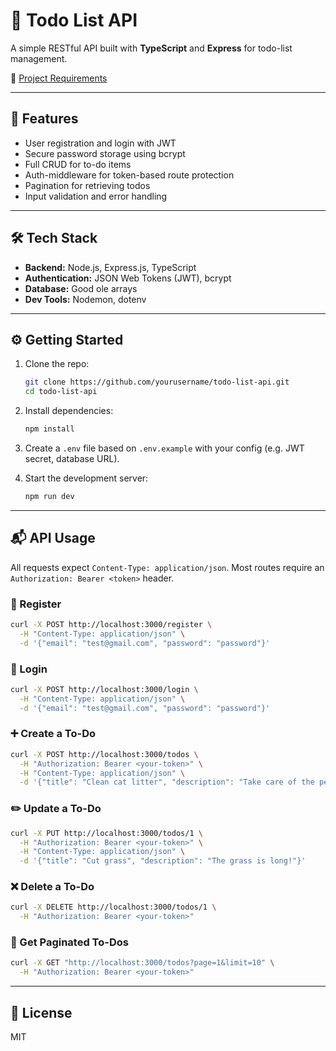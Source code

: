 # 📝 Todo List API

A simple RESTful API built with **TypeScript** and **Express** for todo-list management.

📌 [Project Requirements](https://roadmap.sh/projects/todo-list-api)

---

## 🚀 Features

- User registration and login with JWT
- Secure password storage using bcrypt
- Full CRUD for to-do items
- Auth-middleware for token-based route protection
- Pagination for retrieving todos
- Input validation and error handling

---

## 🛠 Tech Stack

- **Backend:** Node.js, Express.js, TypeScript
- **Authentication:** JSON Web Tokens (JWT), bcrypt
- **Database:** Good ole arrays
- **Dev Tools:** Nodemon, dotenv

---

## ⚙️ Getting Started

1. Clone the repo:
   ```bash
   git clone https://github.com/yourusername/todo-list-api.git
   cd todo-list-api
   ```

2. Install dependencies:
   ```bash
   npm install
   ```

3. Create a `.env` file based on `.env.example` with your config (e.g. JWT secret, database URL).

4. Start the development server:
   ```bash
   npm run dev
   ```

---

## 📬 API Usage

All requests expect `Content-Type: application/json`. Most routes require an `Authorization: Bearer <token>` header.

### 🔐 Register
```bash
curl -X POST http://localhost:3000/register \
  -H "Content-Type: application/json" \
  -d '{"email": "test@gmail.com", "password": "password"}'
```

### 🔐 Login
```bash
curl -X POST http://localhost:3000/login \
  -H "Content-Type: application/json" \
  -d '{"email": "test@gmail.com", "password": "password"}'
```

### ➕ Create a To-Do
```bash
curl -X POST http://localhost:3000/todos \
  -H "Authorization: Bearer <your-token>" \
  -H "Content-Type: application/json" \
  -d '{"title": "Clean cat litter", "description": "Take care of the pets!"}'
```

### ✏️ Update a To-Do
```bash
curl -X PUT http://localhost:3000/todos/1 \
  -H "Authorization: Bearer <your-token>" \
  -H "Content-Type: application/json" \
  -d '{"title": "Cut grass", "description": "The grass is long!"}'
```

### ❌ Delete a To-Do
```bash
curl -X DELETE http://localhost:3000/todos/1 \
  -H "Authorization: Bearer <your-token>"
```

### 📄 Get Paginated To-Dos
```bash
curl -X GET "http://localhost:3000/todos?page=1&limit=10" \
  -H "Authorization: Bearer <your-token>"
```

---

## 📄 License

MIT
